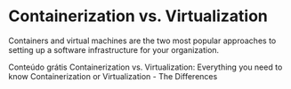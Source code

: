 # Containerization vs. Virtualization

Containers and virtual machines are the two most popular approaches to setting up a software infrastructure for your organization.

<ResourceGroupTitle>Conteúdo grátis</ResourceGroupTitle>
<BadgeLink colorScheme='yellow' badgeText='Leia' href='https://middleware.io/blog/containerization-vs-virtualization/'>Containerization vs. Virtualization: Everything you need to know</BadgeLink>
<BadgeLink badgeText='Watch' href='https://www.youtube.com/watch?v=1WnDHitznGY'>Containerization or Virtualization - The Differences </BadgeLink>
